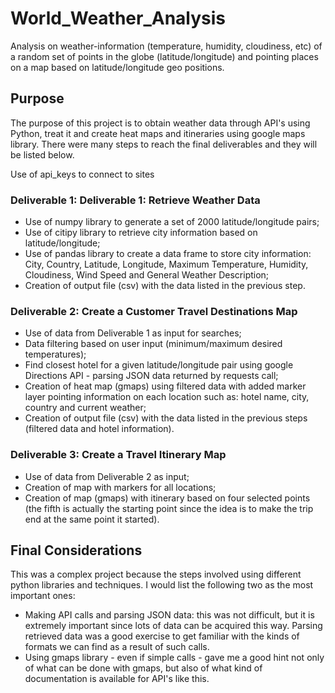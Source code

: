 # World_Weather_Analysis
Analysis on weather-information (temperature, humidity, cloudiness, etc) of a random set of points in the globe (latitude/longitude) and pointing places on a map based on latitude/longitude geo positions.

## Purpose
The purpose of this project is to obtain weather data through API's using Python, treat it and create heat maps and itineraries using google maps library. There were many steps to reach the final deliverables and they will be listed below.

Use of api_keys to connect to sites

### Deliverable 1: Deliverable 1: Retrieve Weather Data
- Use of numpy library to generate a set of 2000 latitude/longitude pairs;
- Use of citipy library to retrieve city information based on latitude/longitude;
- Use of pandas library to create a data frame to store city information: City, Country, Latitude, Longitude, Maximum Temperature, Humidity, Cloudiness, Wind Speed and General Weather Description;
- Creation of output file (csv) with the data listed in the previous step.

### Deliverable 2: Create a Customer Travel Destinations Map
- Use of data from Deliverable 1 as input for searches;
- Data filtering based on user input (minimum/maximum desired temperatures);
- Find closest hotel for a given latitude/longitude pair using google Directions API - parsing JSON data returned by requests call;
- Creation of heat map (gmaps) using filtered data with added marker layer pointing information on each location such as: hotel name, city, country and current weather;
- Creation of output file (csv) with the data listed in the previous steps (filtered data and hotel information).

### Deliverable 3: Create a Travel Itinerary Map
- Use of data from Deliverable 2 as input;
- Creation of map with markers for all locations;
- Creation of map (gmaps) with itinerary based on four selected points (the fifth is actually the starting point since the idea is to make the trip end at the same point it started).

## Final Considerations
This was a complex project because the steps involved using different python libraries and techniques. I would list the following two as the most important ones:
- Making API calls and parsing JSON data: this was not difficult, but it is extremely important since lots of data can be acquired this way. Parsing retrieved data was a good exercise to get familiar with the kinds of formats we can find as a result of such calls.
- Using gmaps library - even if simple calls - gave me a good hint not only of what can be done with gmaps, but also of what kind of documentation is available for API's like this.